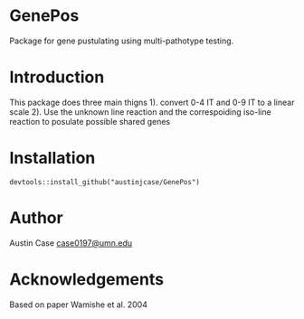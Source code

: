 # GenePos
Package for gene pustulating using multi-pathotype testing.

# Introduction
This package does three main thigns 1). convert 0-4 IT and 0-9 IT to a linear scale 2). Use the unknown line reaction and the 
correspoiding iso-line reaction to posulate possible shared genes

# Installation
    devtools::install_github("austinjcase/GenePos")

# Author
Austin Case 
case0197@umn.edu

# Acknowledgements
Based on paper Wamishe et al. 2004
